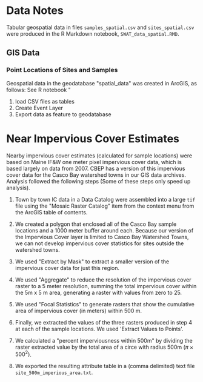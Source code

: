 # Data Notes

Tabular geospatial data in files `samples_spatial.csv` and `sites_spatial.csv`
were produced in the R Markdown notebook, `SWAT_data_spatial.RMD`.

## GIS Data

###  Point Locations of Sites and Samples
Geospatial data in the geodatabase "spatial_data"  was created in ArcGIS, as follows:
See R notebook "

1. load  CSV files as tables
2.  Create Event Layer
3.  Export data as feature to geodatabase

#  Near Impervious Cover Estimates
Nearby impervious cover estimates (calculated for sample locations) were
based on Maine IF&W one meter pixel impervious cover data, which is based
largely on data from 2007.  CBEP has a version of this impervious cover data for
the Casco Bay watershed towns in our GIS data archives. Analysis followed the
following steps (Some of these steps only speed up analysis). 

1. Town by town IC data in a Data Catalog were assembled into a large `tif` 
   file using the "Mosaic Raster Catalog"  item from the context menu from the
   ArcGIS table of contents.

2. We created a polygon that enclosed all of the Casco Bay sample locations and
   a 1000 meter buffer around each.  Because our version of the Impervious Cover
   layer is limited to Casco Bay Watershed Towns, we can not develop impervious
   cover statistics for sites outside the watershed towns. 

3. We used "Extract by Mask" to extract a smaller version of the impervious
   cover data for just this region.

4. We used "Aggregate" to reduce the resolution of the impervious cover raster
   to a 5 meter resolution, summing the total impervious cover within the
   5m x 5 m area, generating a raster with values from zero to 25. 

5. We used "Focal Statistics" to generate rasters that show the cumulative area
   of impervious cover (in meters) within 500 m. 

6. Finally, we extracted the values of the three rasters produced in step 4 at
   each of the sample locations.  We used  'Extract  Values to Points'.
   
7. We calculated a "percent imperviousness within 500m" by dividing the raster
   extracted value by the total area of a circe with radius 500m 
   $(\pi \times 500^2)$.
   
8. We exported the resulting attribute table in a (comma delimited) text file 
   `site_500m_imperious_area.txt`.
   
   
